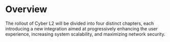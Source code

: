 # Overview

The rollout of Cyber L2 will be divided into four distinct chapters, each introducing a new integration aimed at progressively enhancing the user experience, increasing system scalability, and maximizing network security.
